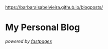 [//]: # (This template replaces README.md when someone creates a new repo with the fastpages template.)

https://barbaraisabelvieira.github.io/blogposts/

# My Personal Blog


_powered by [fastpages](https://github.com/fastai/fastpages)_

